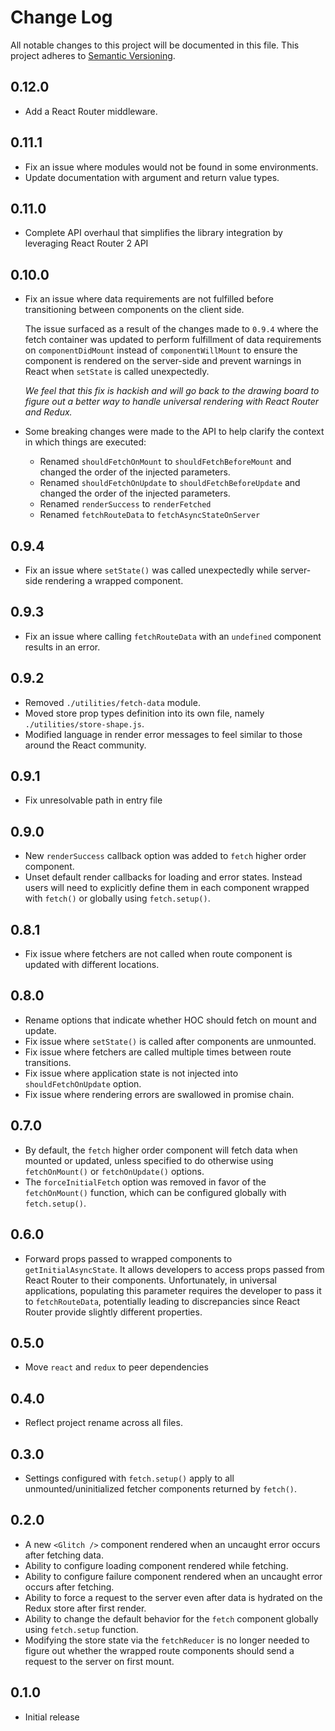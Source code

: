 # Change Log

All notable changes to this project will be documented in this file. This project adheres to [Semantic Versioning](http://semver.org/).

## 0.12.0

* Add a React Router middleware.

## 0.11.1

* Fix an issue where modules would not be found in some environments.
* Update documentation with argument and return value types.

## 0.11.0

* Complete API overhaul that simplifies the library integration by leveraging React Router 2 API

## 0.10.0

* Fix an issue where data requirements are not fulfilled before transitioning between components on the client side.

  The issue surfaced as a result of the changes made to `0.9.4` where the fetch container was updated to perform fulfillment of data requirements on `componentDidMount` instead of `componentWillMount` to ensure the component is rendered on the server-side and prevent warnings in React when `setState` is called unexpectedly.

  *We feel that this fix is hackish and will go back to the drawing board to figure out a better way to handle universal rendering with React Router and Redux.*

* Some breaking changes were made to the API to help clarify the context in which things are executed:

  - Renamed `shouldFetchOnMount` to `shouldFetchBeforeMount` and changed the order of the injected parameters.
  - Renamed `shouldFetchOnUpdate` to `shouldFetchBeforeUpdate` and changed the order of the injected parameters.
  - Renamed `renderSuccess` to `renderFetched`
  - Renamed `fetchRouteData` to `fetchAsyncStateOnServer`

## 0.9.4

* Fix an issue where `setState()` was called unexpectedly while server-side rendering a wrapped component.

## 0.9.3

* Fix an issue where calling `fetchRouteData` with an `undefined` component results in an error.

## 0.9.2

* Removed `./utilities/fetch-data` module.
* Moved store prop types definition into its own file, namely `./utilities/store-shape.js`.
* Modified language in render error messages to feel similar to those around the React community.

## 0.9.1

* Fix unresolvable path in entry file

## 0.9.0

* New `renderSuccess` callback option was added to `fetch` higher order component.
* Unset default render callbacks for loading and error states. Instead users will need to explicitly define them in each component wrapped with `fetch()` or globally using `fetch.setup()`.

## 0.8.1

* Fix issue where fetchers are not called when route component is updated with different locations.

## 0.8.0

* Rename options that indicate whether HOC should fetch on mount and update.
* Fix issue where `setState()` is called after components are unmounted.
* Fix issue where fetchers are called multiple times between route transitions.
* Fix issue where application state is not injected into `shouldFetchOnUpdate` option.
* Fix issue where rendering errors are swallowed in promise chain.

## 0.7.0

* By default, the `fetch` higher order component will fetch data when mounted or updated, unless specified to do otherwise using `fetchOnMount()` or `fetchOnUpdate()` options.
* The `forceInitialFetch` option was removed in favor of the `fetchOnMount()` function, which can be configured globally with `fetch.setup()`.

## 0.6.0

* Forward props passed to wrapped components to `getInitialAsyncState`. It allows developers to access props passed from React Router to their components. Unfortunately, in universal applications, populating this parameter requires the developer to pass it to `fetchRouteData`, potentially leading to discrepancies since React Router provide slightly different properties.

## 0.5.0

* Move `react` and `redux` to peer dependencies

## 0.4.0

* Reflect project rename across all files.

## 0.3.0

* Settings configured with `fetch.setup()` apply to all unmounted/uninitialized fetcher components returned by `fetch()`.

## 0.2.0

* A new `<Glitch />` component rendered when an uncaught error occurs after fetching data.
* Ability to configure loading component rendered while fetching.
* Ability to configure failure component rendered when an uncaught error occurs after fetching.
* Ability to force a request to the server even after data is hydrated on the Redux store after first render.
* Ability to change the default behavior for the `fetch` component globally using `fetch.setup` function.
* Modifying the store state via the `fetchReducer` is no longer needed to figure out whether the wrapped route components should send a request to the server on first mount.

## 0.1.0

* Initial release
